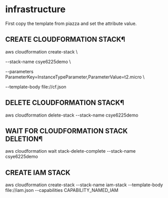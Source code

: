# infrastructure

First copy the template from piazza and set the attribute value.

## CREATE CLOUDFORMATION STACK¶

aws cloudformation create-stack \

  --stack-name csye6225demo \

  --parameters ParameterKey=InstanceTypeParameter,ParameterValue=t2.micro \

  --template-body file://cf.json

## DELETE CLOUDFORMATION STACK¶

aws cloudformation delete-stack --stack-name csye6225demo

## WAIT FOR CLOUDFORMATION STACK DELETION¶

aws cloudformation wait stack-delete-complete --stack-name csye6225demo

## CREATE IAM STACK

aws cloudformation create-stack --stack-name iam-stack --template-body file://iam.json --capabilities CAPABILITY_NAMED_IAM
